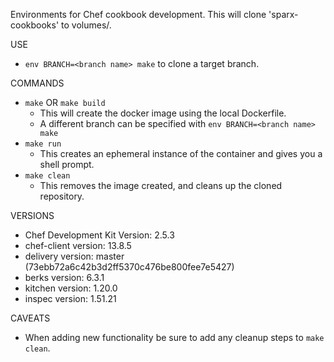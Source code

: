 Environments for Chef cookbook development.
This will clone 'sparx-cookbooks' to volumes/.

USE
 - `env BRANCH=<branch name> make` to clone a target branch.

COMMANDS
 - `make` OR `make build`
   - This will create the docker image using the local Dockerfile.
   - A different branch can be specified with `env BRANCH=<branch name> make`
 - `make run`
   - This creates an ephemeral instance of the container and gives you a shell prompt.
 - `make clean`
   - This removes the image created, and cleans up the cloned repository.

VERSIONS
 - Chef Development Kit Version: 2.5.3
 - chef-client version: 13.8.5
 - delivery version: master (73ebb72a6c42b3d2ff5370c476be800fee7e5427)
 - berks version: 6.3.1
 - kitchen version: 1.20.0
 - inspec version: 1.51.21

CAVEATS
 - When adding new functionality be sure to add any cleanup steps to `make clean`.
